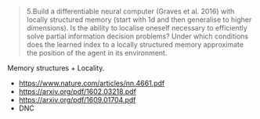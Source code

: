 > 5.Build a differentiable neural computer (Graves et al. 2016) with locally structured memory (start with 1d and then generalise to higher dimensions). Is the ability to localise oneself necessary to efficiently solve partial information decision problems? Under which conditions does the learned index to a locally structured memory approximate the position of the agent in its environment.


Memory structures + Locality.

- https://www.nature.com/articles/nn.4661.pdf
- https://arxiv.org/pdf/1602.03218.pdf
- https://arxiv.org/pdf/1609.01704.pdf
- DNC
